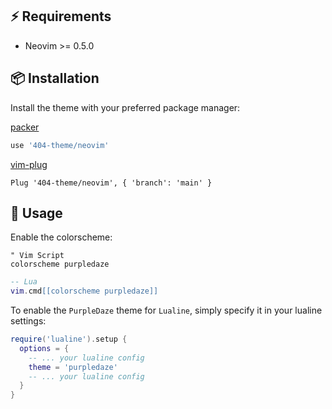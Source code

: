 ## ⚡ Requirements

- Neovim >= 0.5.0

## 📦 Installation

Install the theme with your preferred package manager:

[packer](https://github.com/wbthomason/packer.nvim)

```lua
use '404-theme/neovim'
```

[vim-plug](https://github.com/junegunn/vim-plug)

```vim
Plug '404-theme/neovim', { 'branch': 'main' }
```

## 🚀 Usage

Enable the colorscheme:

```vim
" Vim Script
colorscheme purpledaze
```

```lua
-- Lua
vim.cmd[[colorscheme purpledaze]]
```

To enable the `PurpleDaze` theme for `Lualine`, simply specify it in your lualine settings:

```lua
require('lualine').setup {
  options = {
    -- ... your lualine config
    theme = 'purpledaze'
    -- ... your lualine config
  }
}
```
